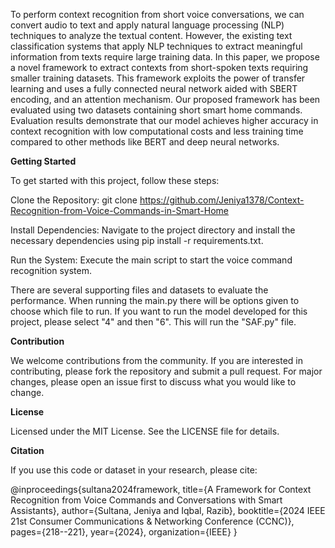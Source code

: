 To perform context recognition from short voice conversations, we can convert audio to text and apply natural language processing (NLP) techniques to analyze the textual content. However, the existing text classification systems that apply NLP techniques to extract meaningful information from texts require large training data. In this paper, we propose a novel framework to extract contexts from short-spoken texts requiring smaller training datasets. This framework exploits the power of transfer learning and uses a fully connected neural network aided with SBERT encoding, and an attention mechanism. Our proposed framework has been evaluated using two datasets containing short smart home commands. Evaluation results demonstrate that our model achieves higher accuracy in context recognition with low computational costs and less training time compared to other methods like BERT and deep neural networks.


**Getting Started**

To get started with this project, follow these steps:

Clone the Repository: git clone https://github.com/Jeniya1378/Context-Recognition-from-Voice-Commands-in-Smart-Home

Install Dependencies: Navigate to the project directory and install the necessary dependencies using pip install -r requirements.txt.

Run the System: Execute the main script to start the voice command recognition system.

There are several supporting files and datasets to evaluate the performance. When running the main.py there will be options given to choose which file to run. 
If you want to run the model developed for this project, please select "4" and then "6". This will run the "SAF.py" file. 


**Contribution**

We welcome contributions from the community. If you are interested in contributing, please fork the repository and submit a pull request. For major changes, please open an issue first to discuss what you would like to change.

**License**

Licensed under the MIT License. See the LICENSE file for details.

**Citation**

If you use this code or dataset in your research, please cite:

@inproceedings{sultana2024framework,
  title={A Framework for Context Recognition from Voice Commands and Conversations with Smart Assistants},
  author={Sultana, Jeniya and Iqbal, Razib},
  booktitle={2024 IEEE 21st Consumer Communications \& Networking Conference (CCNC)},
  pages={218--221},
  year={2024},
  organization={IEEE}
}

